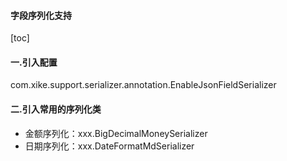 #### 字段序列化支持
[toc]

#### 一.引入配置
com.xike.support.serializer.annotation.EnableJsonFieldSerializer

#### 二.引入常用的序列化类
* 金额序列化：xxx.BigDecimalMoneySerializer
* 日期序列化：xxx.DateFormatMdSerializer